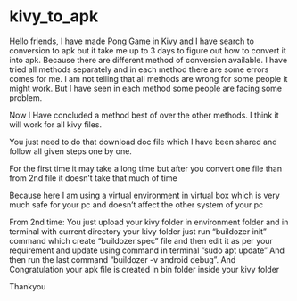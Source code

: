 # kivy_to_apk

Hello friends,
  I have made Pong Game in Kivy and I have search to conversion to apk but it take me up to 3 days to figure out how to convert it into apk.
  Because there are different method of conversion available. I have tried all methods separately and in each method there are some errors comes for me.
  I am not telling that all methods are wrong for some people it might work. But I have seen in each method some people are facing some problem.
  
  Now I Have concluded a method best of over the other methods. I think it will work for all kivy files.
  
  You just need to do that download doc file which I have been shared and follow all given steps one by one.
  
  For the first time it may take a long time but after you convert one file than from 2nd file it doesn’t take that much of time
  
  Because here I am using a virtual environment in virtual box which is very much safe for your pc and doesn’t affect the other system of your pc

From 2nd time:
	You just upload your kivy folder in environment folder and in terminal with current directory your kivy folder just run “buildozer init” command which create “buildozer.spec” file and then edit it as per your requirement and update using command in terminal ”sudo apt update”
And then run the last command “buildozer -v android debug”. And Congratulation your apk file is created in bin folder inside your kivy folder

  
  Thankyou
